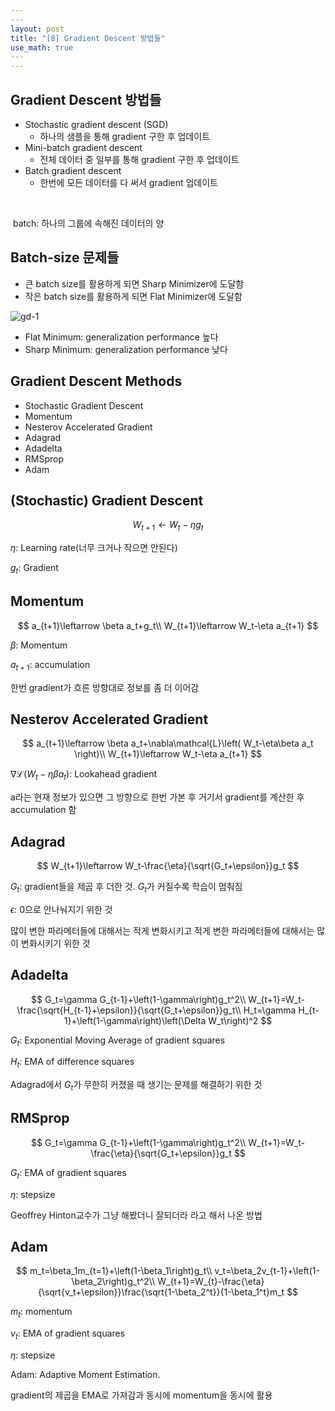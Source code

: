 ```yaml
---
​---
layout: post
title: "[8] Gradient Descent 방법들"
use_math: true
​---
---
```


## Gradient Descent 방법들

- Stochastic gradient descent (SGD)
  - 하나의 샘플을 통해 gradient 구한 후 업데이트
- Mini-batch gradient descent 
  - 전체 데이터 중 일부를 통해 gradient 구한 후 업데이트
- Batch gradient descent 
  - 한번에 모든 데이터를 다 써서 gradient 업데이트

​			

​			batch: 하나의 그룹에 속해진 데이터의 양



## Batch-size 문제들

- 큰 batch size를 활용하게 되면 Sharp Minimizer에 도달함
- 작은 batch size를 활용하게 되면 Flat Minimizer에 도달함

![gd-1](C:\Users\서장원\Desktop\gd-1.jpg)

- Flat Minimum: generalization performance 높다
- Sharp Minimum: generalization performance 낮다





## Gradient Descent Methods

- Stochastic Gradient Descent 
- Momentum
- Nesterov Accelerated Gradient 
- Adagrad 
- Adadelta 
- RMSprop 
- Adam



## (Stochastic) Gradient Descent

$$
W_{t+1}\leftarrow W_t-\eta g_t
$$

$\eta$: Learning rate(너무 크거나 작으면 안된다)

$g_t$: Gradient



## Momentum

$$
a_{t+1}\leftarrow \beta a_t+g_t\\
W_{t+1}\leftarrow W_t-\eta a_{t+1}
$$

$\beta$: Momentum

$a_{t+1}$: accumulation

한번 gradient가 흐른 방향대로 정보를 좀 더 이어감



## Nesterov Accelerated Gradient 

$$
a_{t+1}\leftarrow \beta a_t+\nabla\mathcal{L}\left( W_t-\eta\beta a_t \right)\\
W_{t+1}\leftarrow W_t-\eta a_{t+1}
$$

$\nabla\mathcal{L}\left( W_t-\eta\beta a_t \right)$: Lookahead gradient

a라는 현재 정보가 있으면 그 방향으로 한번 가본 후 거기서 gradient를 계산한 후 accumulation 함



## Adagrad 

$$
W_{t+1}\leftarrow W_t-\frac{\eta}{\sqrt{G_t+\epsilon}}g_t
$$

$G_t$: gradient들을 제곱 후 더한 것. $G_t$가 커질수록 학습이 멈춰짐

$\epsilon$: 0으로 안나눠지기 위한 것

많이 변한 파라메터들에 대해서는 적게 변화시키고 적게 변한 파라메터들에 대해서는 많이 변화시키기 위한 것



## Adadelta 

$$
G_t=\gamma G_{t-1}+\left(1-\gamma\right)g_t^2\\
W_{t+1}=W_t-\frac{\sqrt{H_{t-1}+\epsilon}}{\sqrt{G_t+\epsilon}}g_t\\
H_t=\gamma H_{t-1}+\left(1-\gamma\right)\left(\Delta W_t\right)^2
$$

$G_t$: Exponential Moving Average of gradient squares

$H_t$: EMA of difference squares

Adagrad에서 $G_t$가 무한히 커졌을 때 생기는 문제를 해결하기 위한 것 



## RMSprop 

$$
G_t=\gamma G_{t-1}+\left(1-\gamma\right)g_t^2\\
W_{t+1}=W_t-\frac{\eta}{\sqrt{G_t+\epsilon}}g_t
$$

$G_t$: EMA of gradient squares

$\eta$: stepsize

Geoffrey Hinton교수가 그냥 해봤더니 잘되더라 라고 해서 나온 방법



## Adam

$$
m_t=\beta_1m_{t=1}+\left(1-\beta_1\right)g_t\\
v_t=\beta_2v_{t-1}+\left(1-\beta_2\right)g_t^2\\
W_{t+1}=W_{t}-\frac{\eta}{\sqrt{v_t+\epsilon}}\frac{\sqrt{1-\beta_2^t}}{1-\beta_1^t}m_t
$$

$m_t$: momentum

$v_t$: EMA of gradient squares

$\eta$: stepsize

Adam: Adaptive Moment Estimation.

 gradient의 제곱을 EMA로 가져감과 동시에 momentum을 동시에 활용

